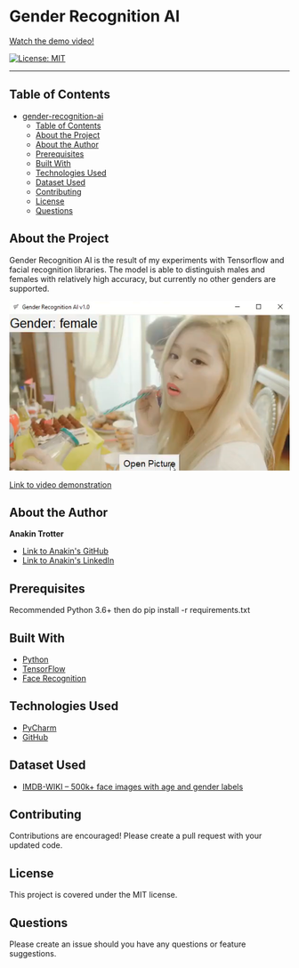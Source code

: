 # Gender Recognition AI

[Watch the demo video!](https://www.youtube.com/watch?v=0mdLqAV7Dt8)

[![License: MIT](https://img.shields.io/badge/License-MIT-yellow.svg)](https://opensource.org/licenses/MIT)


---

## Table of Contents

- [gender-recognition-ai](#gender-recognition-ai)
  - [Table of Contents](#table-of-contents)
  - [About the Project](#about-the-project)
  - [About the Author](#about-the-author)
  - [Prerequisites](#prerequisites)
  - [Built With](#built-with)
  - [Technologies Used](#technologies-used)
  - [Dataset Used](#dataset-used)
  - [Contributing](#contributing)
  - [License](#license)
  - [Questions](#questions)

## About the Project

Gender Recognition AI is the result of my experiments with Tensorflow and facial recognition libraries.
The model is able to distinguish males and females with relatively high accuracy, but currently no other
genders are supported.
 
 ![screenshot of desktop app predicting female correctly](gender-ai-demo.png)
 
[Link to video demonstration](https://youtu.be/0mdLqAV7Dt8)
 
## About the Author
**Anakin Trotter**
- [Link to Anakin's GitHub](https://github.com/AnakinTrotter)
- [Link to Anakin's LinkedIn](https://linkedin.com/in/anakintrotter)

## Prerequisites

Recommended Python 3.6+ then do pip install -r requirements.txt

## Built With
* [Python](https://www.python.org/downloads/)
* [TensorFlow](https://pypi.org/project/tensorflow/)
* [Face Recognition](https://pypi.org/project/face-recognition/)

## Technologies Used

* [PyCharm](https://www.jetbrains.com/pycharm/download/#section=windows)
* [GitHub](https://github.com/)
  
## Dataset Used
* [IMDB-WIKI – 500k+ face images with age and gender labels](https://data.vision.ee.ethz.ch/cvl/rrothe/imdb-wiki/)

## Contributing

Contributions are encouraged! Please create a pull request with your updated code.

## License

This project is covered under the MIT license.

## Questions

Please create an issue should you have any questions or feature suggestions.
